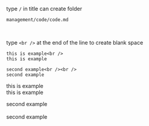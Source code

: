 type `/` in title can create folder
```
management/code/code.md
```
<br />

type `<br />` at the end of the line to create blank space
```
this is example<br />
this is example

second example<br /><br />
second example
```
this is example<br />
this is example

second example<br /><br />
second example
